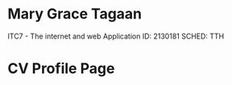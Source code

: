 # Mary Grace Tagaan
ITC7 - The internet and web Application
ID: 2130181
SCHED: TTH

# CV Profile Page